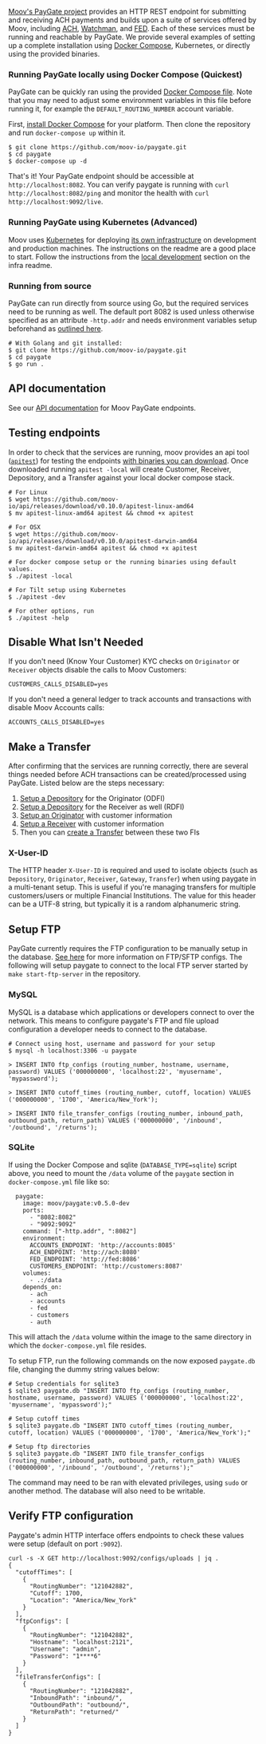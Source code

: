 [Moov's PayGate project](https://github.com/moov-io/paygate) provides an HTTP REST endpoint for submitting and receiving ACH payments and builds upon a suite of services offered by Moov, including [ACH](https://github.com/moov-io/ach), [Watchman](https://github.com/moov-io/watchman), and [FED](https://github.com/moov-io/fed). Each of these services must be running and reachable by PayGate. We provide several examples of setting up a complete installation using [Docker Compose](https://docs.docker.com/compose/), Kubernetes, or directly using the provided binaries.

### Running PayGate locally using Docker Compose (Quickest)

PayGate can be quickly ran using the provided [Docker Compose file](https://github.com/moov-io/paygate/blob/master/docker-compose.yml). Note that you may need to adjust some environment variables in this file before running it, for example the `DEFAULT_ROUTING_NUMBER` account variable.

First, [install Docker Compose](https://docs.docker.com/compose/install/) for your platform.  Then clone the repository and run `docker-compose up` within it.

```
$ git clone https://github.com/moov-io/paygate.git
$ cd paygate
$ docker-compose up -d
```

That's it! Your PayGate endpoint should be accessible at `http://localhost:8082`. You can verify paygate is running with `curl http://localhost:8082/ping` and monitor the health with `curl http://localhost:9092/live`.

### Running PayGate using Kubernetes (Advanced)

Moov uses [Kubernetes](https://kubernetes.io/) for deploying [its own infrastructure](https://github.com/moov-io/infra) on development and production machines.  The instructions on the readme are a good place to start.  Follow the instructions from the [local development](https://github.com/moov-io/infra#local-development) section on the infra readme.

### Running from source

PayGate can run directly from source using Go, but the required services need to be running as well. The default port 8082 is used unless otherwise specified as an attribute `-http.addr` and needs environment variables setup beforehand as [outlined here](https://github.com/moov-io/paygate#configuration).

```
# With Golang and git installed:
$ git clone https://github.com/moov-io/paygate.git
$ cd paygate
$ go run .
```

## API documentation

See our [API documentation](https://api.moov.io/apps/paygate/) for Moov PayGate endpoints.

## Testing endpoints

In order to check that the services are running, moov provides an api tool ([`apitest`](https://github.com/moov-io/api#apitest)) for testing the endpoints [with binaries you can download](https://github.com/moov-io/api/releases). Once downloaded running `apitest -local` will create Customer, Receiver, Depository, and a Transfer against your local docker compose stack.

```
# For Linux
$ wget https://github.com/moov-io/api/releases/download/v0.10.0/apitest-linux-amd64
$ mv apitest-linux-amd64 apitest && chmod +x apitest

# For OSX
$ wget https://github.com/moov-io/api/releases/download/v0.10.0/apitest-darwin-amd64
$ mv apitest-darwin-amd64 apitest && chmod +x apitest

# For docker compose setup or the running binaries using default values.
$ ./apitest -local

# For Tilt setup using Kubernetes
$ ./apitest -dev

# For other options, run
$ ./apitest -help
```

## Disable What Isn't Needed

If you don't need (Know Your Customer) KYC checks on `Originator` or `Receiver` objects disable the calls to Moov Customers:

```
CUSTOMERS_CALLS_DISABLED=yes
```

If you don't need a general ledger to track accounts and transactions with disable Moov Accounts calls:

```
ACCOUNTS_CALLS_DISABLED=yes
```

## Make a Transfer

After confirming that the services are running correctly, there are several things needed before ACH transactions can be created/processed using PayGate.  Listed below are the steps necessary:

1. [Setup a Depository](https://api.moov.io/apps/paygate/#post-/depositories) for the Originator (ODFI)
1. [Setup a Depository](https://api.moov.io/apps/paygate/#post-/depositories) for the Receiver as well (RDFI)
1. [Setup an Originator](https://api.moov.io/apps/paygate/#post-/originators) with customer information
1. [Setup a Receiver](https://api.moov.io/apps/paygate/#post-/receivers) with customer information
1. Then you can [create a Transfer](https://api.moov.io/apps/paygate/#post-/transfers) between these two FIs

### X-User-ID

The HTTP header `X-User-ID` is required and used to isolate objects (such as `Depository`, `Originator`, `Receiver`, `Gateway`, `Transfer`) when using paygate in a multi-tenant setup. This is useful if you're managing transfers for multiple customers/users or multiple Financial Institutions. The value for this header can be a UTF-8 string, but typically it is a random alphanumeric string.

## Setup FTP

PayGate currently requires the FTP configuration to be manually setup in the database. [See here](./ach/#uploads-of-merged-ach-files) for more information on FTP/SFTP configs. The following will setup paygate to connect to the local FTP server started by `make start-ftp-server` in the repository.

### MySQL

MySQL is a database which applications or developers connect to over the network. This means to configure paygate's FTP and file upload configuration a developer needs to connect to the database.

```
# Connect using host, username and password for your setup
$ mysql -h localhost:3306 -u paygate

> INSERT INTO ftp_configs (routing_number, hostname, username, password) VALUES ('000000000', 'localhost:22', 'myusername', 'mypassword');

> INSERT INTO cutoff_times (routing_number, cutoff, location) VALUES ('000000000', '1700', 'America/New_York');

> INSERT INTO file_transfer_configs (routing_number, inbound_path, outbound_path, return_path) VALUES ('000000000', '/inbound', '/outbound', '/returns');
```

### SQLite

If using the Docker Compose and sqlite (`DATABASE_TYPE=sqlite`) script above, you need to mount the `/data` volume of the `paygate` section in `docker-compose.yml` file like so:
```
  paygate:
    image: moov/paygate:v0.5.0-dev
    ports:
      - "8082:8082"
      - "9092:9092"
    command: ["-http.addr", ":8082"]
    environment:
      ACCOUNTS_ENDPOINT: 'http://accounts:8085'
      ACH_ENDPOINT: 'http://ach:8080'
      FED_ENDPOINT: 'http://fed:8086'
      CUSTOMERS_ENDPOINT: 'http://customers:8087'
    volumes:
      - .:/data
    depends_on:
      - ach
      - accounts
      - fed
      - customers
      - auth
```
This will attach the `/data` volume within the image to the same directory in which the `docker-compose.yml` file resides.

To setup FTP, run the following commands on the now exposed `paygate.db` file, changing the dummy string values below:
```
# Setup credentials for sqlite3
$ sqlite3 paygate.db "INSERT INTO ftp_configs (routing_number, hostname, username, password) VALUES ('000000000', 'localhost:22', 'myusername', 'mypassword');"

# Setup cutoff times
$ sqlite3 paygate.db "INSERT INTO cutoff_times (routing_number, cutoff, location) VALUES ('000000000', '1700', 'America/New_York');"

# Setup ftp directories
$ sqlite3 paygate.db "INSERT INTO file_transfer_configs (routing_number, inbound_path, outbound_path, return_path) VALUES ('000000000', '/inbound', '/outbound', '/returns');"
```
The command may need to be ran with elevated privileges, using `sudo` or another method. The database will also need to be writable.

## Verify FTP configuration

Paygate's admin HTTP interface offers endpoints to check these values were setup (default on port `:9092`).

```
curl -s -X GET http://localhost:9092/configs/uploads | jq .
{
  "cutoffTimes": [
    {
      "RoutingNumber": "121042882",
      "Cutoff": 1700,
      "Location": "America/New_York"
    }
  ],
  "ftpConfigs": [
    {
      "RoutingNumber": "121042882",
      "Hostname": "localhost:2121",
      "Username": "admin",
      "Password": "1****6"
    }
  ],
  "fileTransferConfigs": [
    {
      "RoutingNumber": "121042882",
      "InboundPath": "inbound/",
      "OutboundPath": "outbound/",
      "ReturnPath": "returned/"
    }
  ]
}
```

